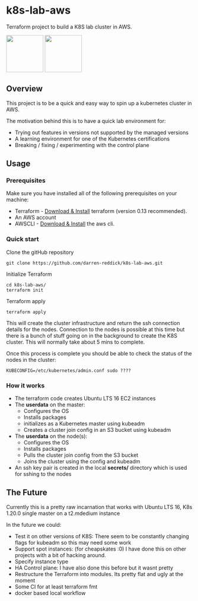 # k8s-lab-aws

Terraform project to build a K8S lab cluster in AWS.

<p style align="left">
<img width="100" height="100" src="https://kubernetes.io/images/favicon.png">
<img width="100" height="100" src="https://static8.depositphotos.com/1479444/945/v/950/depositphotos_9450328-stock-illustration-mad-professor.jpg">
</p>

## Overview

This project is to be a quick and easy way to spin up a kubernetes cluster in AWS.

The motivation behind this is to have a quick lab environment for:
* Trying out features in versions not supported by the managed versions
* A learning environment for one of the Kubernetes certifications
* Breaking / fixing / experimenting with the control plane


## Usage

### Prerequisites

Make sure you have installed all of the following prerequisites on your machine:

* Terraform - [Download & Install](https://www.terraform.io/downloads.html) terraform (version 0.13 recommended). 
* An AWS account
* AWSCLI - [Download & Install](https://aws.amazon.com/cli/) the aws cli.

### Quick start

Clone the gitHub repository

```
git clone https://github.com/darren-reddick/k8s-lab-aws.git
```

Initialize Terraform

```
cd k8s-lab-aws/
terraform init
```

Terraform apply
```
terraform apply
```

This will create the cluster infrastructure and return the ssh connection details for the nodes. 
Connection to the nodes is possible at this time but there is a bunch of stuff going on in the background to create the K8S cluster. This will normally take about 5 mins to complete.

Once this process is complete you should be able to check the status of the nodes in the cluster:
```
KUBECONFIG=/etc/kubernetes/admin.conf sudo ????
```

### How it works

* The terraform code creates Ubuntu LTS 16 EC2 instances
* The **userdata** on the master:
    * Configures the OS
    * Installs packages
    * initializes as a Kubernetes master using kubeadm
    * Creates a cluster join config in an S3 bucket using kubeadm
* The **userdata** on the node(s):
    * Configures the OS
    * Installs packages
    * Pulls the cluster join config from the S3 bucket
    * Joins the cluster using the config and kubeadm
* An ssh key pair is created in the local **secrets/** directory which is used for sshing to the nodes

## The Future

Currently this is a pretty raw incarnation that works with Ubuntu LTS 16, K8s 1.20.0 single master on a t2.mdedium instance

In the future we could:

* Test it on other versions of K8S: There seem to be constantly changing flags for kubeadm so this may need some work
* Support spot instances: (for cheapskates :0) I have done this on other projects with a bit of hacking around.
* Specify instance type
* HA Control plane: I have also done this before but it wasnt pretty
* Restructure the Terraform into modules. Its pretty flat and ugly at the moment
* Some CI for at least terraform fmt
* docker based local workflow




